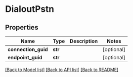 # DialoutPstn

## Properties
Name | Type | Description | Notes
------------ | ------------- | ------------- | -------------
**connection_guid** | **str** |  | [optional] 
**endpoint_guid** | **str** |  | [optional] 

[[Back to Model list]](../README.md#documentation-for-models) [[Back to API list]](../README.md#documentation-for-api-endpoints) [[Back to README]](../README.md)


